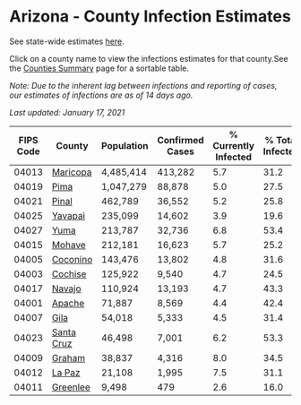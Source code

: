 # Arizona - County Infection Estimates

See state-wide estimates [here](/infections/us-az).

Click on a county name to view the infections estimates for that county.See the [Counties Summary](/infections/summary-counties) page for a sortable table.

*Note: Due to the inherent lag between infections and reporting of cases, our estimates of infections are as of 14 days ago.*

*Last updated: January 17, 2021*

|   FIPS Code |                   County |   Population |   Confirmed Cases |   % Currently Infected |   % Total Infected |
|-------------|--------------------------|--------------|-------------------|------------------------|--------------------|
|       04013 |     [Maricopa](maricopa) |    4,485,414 |           413,282 |                    5.7 |               31.2 |
|       04019 |             [Pima](pima) |    1,047,279 |            88,878 |                    5.0 |               27.5 |
|       04021 |           [Pinal](pinal) |      462,789 |            36,552 |                    5.2 |               25.8 |
|       04025 |       [Yavapai](yavapai) |      235,099 |            14,602 |                    3.9 |               19.6 |
|       04027 |             [Yuma](yuma) |      213,787 |            32,736 |                    6.8 |               53.4 |
|       04015 |         [Mohave](mohave) |      212,181 |            16,623 |                    5.7 |               25.2 |
|       04005 |     [Coconino](coconino) |      143,476 |            13,802 |                    4.8 |               31.6 |
|       04003 |       [Cochise](cochise) |      125,922 |             9,540 |                    4.7 |               24.5 |
|       04017 |         [Navajo](navajo) |      110,924 |            13,193 |                    4.7 |               43.3 |
|       04001 |         [Apache](apache) |       71,887 |             8,569 |                    4.4 |               42.4 |
|       04007 |             [Gila](gila) |       54,018 |             5,333 |                    4.5 |               31.4 |
|       04023 | [Santa Cruz](santa-cruz) |       46,498 |             7,001 |                    6.2 |               53.3 |
|       04009 |         [Graham](graham) |       38,837 |             4,316 |                    8.0 |               34.5 |
|       04012 |         [La Paz](la-paz) |       21,108 |             1,995 |                    7.5 |               31.1 |
|       04011 |     [Greenlee](greenlee) |        9,498 |               479 |                    2.6 |               16.0 |